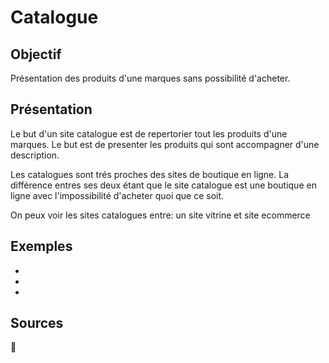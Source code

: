 # Catalogue
## Objectif
Présentation des produits d'une marques sans possibilité d'acheter.

## Présentation
Le but d'un site catalogue est de repertorier tout les produits d'une marques.
Le but est de presenter les produits qui sont accompagner d'une description.

Les catalogues sont trés proches des sites de boutique en ligne. La différence entres ses deux étant que le site catalogue est une boutique en ligne avec l'impossibilité d'acheter quoi que ce soit.

On peux voir les sites catalogues entre: un site vitrine et site ecommerce

## Exemples
- []()
- []()
- []()

## Sources
🚧

